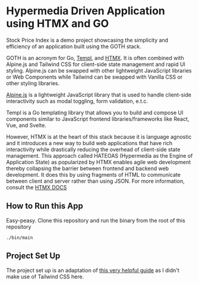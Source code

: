 # Hypermedia Driven Application using HTMX and GO

Stock Price Index is a demo project showcasing the simplicity and efficiency of an application built using the GOTH stack.

GOTH is an acronym for Go, [Templ](https://templ.guide/), and [HTMX](https://htmx.org/). It is often combined with Alpine.js and Tailwind CSS
for client-side state management and rapid UI styling. Alpine.js can be swapped with other lightweight JavaScript
libraries or Web Components while Tailwind can be swapped with Vanilla CSS or other styling libraries.

[Alpine.js](https://alpinejs.dev/) is a lightweight JavaScript library that is used to handle client-side interactivity such as 
modal toggling, form validation, e.t.c.

Templ is a Go templating library that allows you to build and compose UI components similar to JavaScript frontend
libraries/frameworks like React, Vue, and Svelte.

However, HTMX is at the heart of this stack because it is language agnostic and it introduces a new way to build web
applications that have rich interactivity while drastically reducing the overhead of client-side state management.
This approach called HATEOAS (Hypermedia as the Engine of Application State) as popularized by HTMX enables agile
web development thereby collapsing the barrier between frontend and backend web development. It does this by using
fragments of HTML to communicate between client and server rather than using JSON. For more information, consult the
[HTMX DOCS](https://htmx.org/docs)

## How to Run this App

Easy-peasy. Clone this repository and run the binary from the root of this repository

```shell
./bin/main
```

## Project Set Up

The project set up is an adaptation of [this very helpful guide](https://medium.com/ostinato-rigore/go-htmx-templ-tailwind-complete-project-setup-hot-reloading-2ca1ba6c28be) as I didn't make use of Tailwind CSS here.
